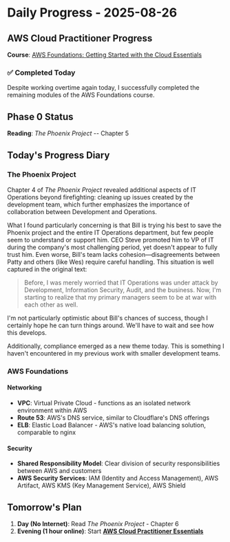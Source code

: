# Daily Progress - 2025-08-26

## AWS Cloud Practitioner Progress
**Course**: [AWS Foundations: Getting Started with the Cloud Essentials](https://skillbuilder.aws/learn/GTVN1YVH4J/aws-foundations-getting-started-with-the-aws-cloud-essentials/JE4XVHC56M)

### ✅ Completed Today
Despite working overtime again today, I successfully completed the remaining modules of the AWS Foundations course.

## Phase 0 Status
**Reading**: *The Phoenix Project* -- Chapter 5

## Today's Progress Diary
### The Phoenix Project
Chapter 4 of *The Phoenix Project* revealed additional aspects of IT Operations beyond firefighting: cleaning up issues created by the development team, which further emphasizes the importance of collaboration between Development and Operations.

What I found particularly concerning is that Bill is trying his best to save the Phoenix project and the entire IT Operations department, but few people seem to understand or support him. CEO Steve promoted him to VP of IT during the company's most challenging period, yet doesn't appear to fully trust him. Even worse, Bill's team lacks cohesion—disagreements between Patty and others (like Wes) require careful handling. This situation is well captured in the original text:

> Before, I was merely worried that IT Operations was under attack by Development, Information Security, Audit, and the business. Now, I'm starting to realize that my primary managers seem to be at war with each other as well.

I'm not particularly optimistic about Bill's chances of success, though I certainly hope he can turn things around. We'll have to wait and see how this develops.

Additionally, compliance emerged as a new theme today. This is something I haven't encountered in my previous work with smaller development teams.

### AWS Foundations

#### Networking
- **VPC**: Virtual Private Cloud - functions as an isolated network environment within AWS
- **Route 53**: AWS's DNS service, similar to Cloudflare's DNS offerings
- **ELB**: Elastic Load Balancer - AWS's native load balancing solution, comparable to nginx

#### Security
- **Shared Responsibility Model**: Clear division of security responsibilities between AWS and customers
- **AWS Security Services**: IAM (Identity and Access Management), AWS Artifact, AWS KMS (Key Management Service), AWS Shield

## Tomorrow's Plan
1. **Day (No Internet)**: Read *The Phoenix Project* - Chapter 6
2. **Evening (1 hour online)**: Start [**AWS Cloud Practitioner Essentials**](https://skillbuilder.aws/learn/94T2BEN85A/aws-cloud-practitioner-essentials/8D79F3AVR7)